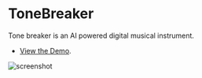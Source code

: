 # ToneBreaker

Tone breaker is an AI powered digital musical instrument.

*  [View the Demo](https://tonebreaker.buddhilive.com).


![screenshot](https://github.com/Buddhilive/ToneBreaker/blob/master/tree/docs/images/screen_shot.png)

